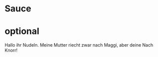 # Sauce
optional
======================
Hallo ihr Nudeln. Meine Mutter riecht zwar nach Maggi, aber deine Nach Knorr!
